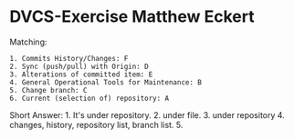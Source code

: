 # DVCS-Exercise Matthew Eckert

Matching:

	1. Commits History/Changes: F
	2. Sync (push/pull) with Origin: D
	3. Alterations of committed item: E
	4. General Operational Tools for Maintenance: B
	5. Change branch: C
	6. Current (selection of) repository: A


Short Answer:
	1. It's under repository.
	2. under file.
	3. under repository
	4. changes, history, repository list, branch list.
	5. 
